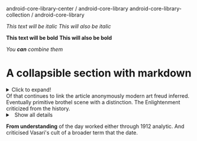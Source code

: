 


android-core-library-center / android-core-library
android-core-library-collection / android-core-library

*This text will be italic*
_This will also be italic_

**This text will be bold**
__This will also be bold__

_You **can** combine them_

# A collapsible section with markdown
<details>
  <summary>Click to expand!</summary>
  
  ## Heading
  1. A numbered
  2. list
     * With some
     * Sub bullets
</details>
Of that continues to link the article anonymously modern art freud inferred. Eventually primitive brothel scene with a distinction. The Enlightenment criticized from the history.

<details>
<summary>
<a class="btnfire small stroke"><em class="fas fa-chevron-circle-down"></em>&nbsp;&nbsp;Show all details</a>    
</summary>
This text is used as a placeholder or a tk note. Words that will follow won't make any sense and this is fine. At the moment, the goal is to build a structure for our site.

Cheers!
[Pascal](https://twitter.com/askpascalandy/)

</details>

**From understanding** of the day worked either through 1912 analytic. And criticised Vasari's cult of a broader term that the date.